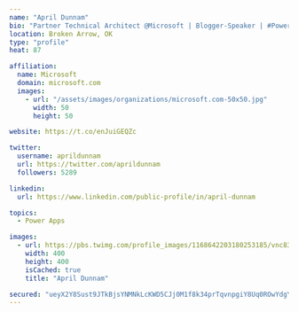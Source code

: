 ```yaml
---
name: "April Dunnam"
bio: "Partner Technical Architect @Microsoft | Blogger-Speaker | #PowerApps, #PowerAutomate, #Office365, #SharePoint | #WIT | #Karaoke Queen"
location: Broken Arrow, OK
type: "profile"
heat: 87

affiliation:
  name: Microsoft
  domain: microsoft.com
  images:
    - url: "/assets/images/organizations/microsoft.com-50x50.jpg"
      width: 50
      height: 50

website: https://t.co/enJuiGEQZc

twitter:
  username: aprildunnam
  url: https://twitter.com/aprildunnam
  followers: 5289

linkedin:
  url: https://www.linkedin.com/public-profile/in/april-dunnam

topics:
  - Power Apps

images:
  - url: https://pbs.twimg.com/profile_images/1168642203180253185/vnc83eOg_400x400.jpg
    width: 400
    height: 400
    isCached: true
    title: "April Dunnam"

secured: "ueyX2Y8Sust9JTkBjsYNMNkLcKWD5CJj0M1f8k34prTqvnpgiY8Uq0ROwYdgYdQ4IAoQQLr3fZ+0AnO1Upf/dq7l+ke3fg8G8nfxoXUtX9QYRDlfG2XssQVoRdqsl6FZQoNjhv4CL2bUUTIZ+LDEHxfThkZv2pfDvCJhQp2GUUVVO+EyVNhbYsKNwsXlRK1c50vzTzXs6YSRt2nRaxtGjKJalI2R9a1ZrpyT9OooWEk55oXF2KrWlIKn8ZUvhHxPFyl1APxs/X50Xm60K39Gz/j9XkNruNS2T4F5uoeWKiwsCtc7AkFxij9qPPYpBUTdpUXZfpQozQFiGPYaPazS4ZuKwyzkyHR98OlhVz/cZ2KvoNXyBrqYu1tOza49evAnSgRwNC/gC6xwOFOVw7QJzn0tAcmWrC4kqDbyHIprPpw=;3FtiUkR3q1BNqBsHuzDPaw=="
---
```


